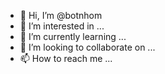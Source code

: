 - 👋 Hi, I’m @botnhom
- 👀 I’m interested in ...
- 🌱 I’m currently learning ...
- 💞️ I’m looking to collaborate on ...
- 📫 How to reach me ...

<!---
botnhom/botnhom is a ✨ special ✨ repository because its `README.md` (this file) appears on your GitHub profile.
You can click the Preview link to take a look at your changes.
--->
